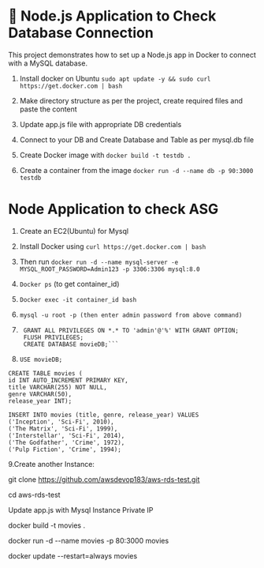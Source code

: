 # 🚀 Node.js Application to Check Database Connection

This project demonstrates how to set up a Node.js app in Docker to connect with a MySQL database.

1. Install docker on Ubuntu
```sudo apt update -y && sudo curl https://get.docker.com | bash```
2. Make directory structure as per the project, create required files and paste the content

3. Update app.js file with appropriate DB credentials

4. Connect to your DB and Create Database and Table as per mysql.db file

5. Create Docker image with `docker build -t testdb .`

6. Create a container from the image `docker run -d --name db -p 90:3000 testdb`




# Node Application to check ASG

1. Create an EC2(Ubuntu) for Mysql
2. Install Docker using `curl https://get.docker.com | bash`
3. Then run `docker run -d --name mysql-server -e MYSQL_ROOT_PASSWORD=Admin123 -p 3306:3306 mysql:8.0`
4. `Docker ps` (to get container_id)
5. `Docker exec -it container_id bash`
6. `mysql -u root -p (then enter admin password from above command)`

7.   ```CREATE USER 'admin'@'%' IDENTIFIED BY 'Admin123';
      GRANT ALL PRIVILEGES ON *.* TO 'admin'@'%' WITH GRANT OPTION;
      FLUSH PRIVILEGES;
      CREATE DATABASE movieDB;```

8. `USE movieDB;`
```
CREATE TABLE movies (
id INT AUTO_INCREMENT PRIMARY KEY,
title VARCHAR(255) NOT NULL,
genre VARCHAR(50),
release_year INT);

INSERT INTO movies (title, genre, release_year) VALUES
('Inception', 'Sci-Fi', 2010),
('The Matrix', 'Sci-Fi', 1999),
('Interstellar', 'Sci-Fi', 2014),
('The Godfather', 'Crime', 1972),
('Pulp Fiction', 'Crime', 1994);
```

9.Create another Instance:



git clone https://github.com/awsdevop183/aws-rds-test.git

cd aws-rds-test

Update app.js with Mysql Instance Private IP

docker build -t movies .

docker run -d --name movies -p 80:3000 movies

docker update --restart=always movies
